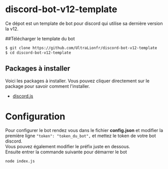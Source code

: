 # discord-bot-v12-template

Ce dépot est un template de bot pour discord qui utilise sa dernière version la v12.

##Télécharger le template du bot

```bash
$ git clone https://github.com/UltraLionfr/discord-bot-v12-template
$ cd discord-bot-v12-template
```
## Packages à installer

Voici les packages à installer. Vous pouvez cliquer directement sur le package pour savoir comment l'installer.

- [discord.js](https://www.npmjs.com/package/discord.js)

# Configuration

Pour configurer le bot rendez vous dans le fichier **config.json** et modifier la première ligne `"token": "token_du_bot",` et mettez le token de votre bot discord.
<br/>
Vous pouvez également modifier le préfix juste en dessous.
<br/>
Ensuite entrer la commande suivante pour démarrer le bot

```
node index.js
```
